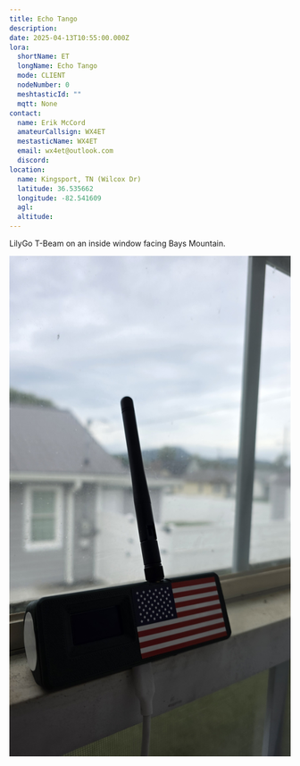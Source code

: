 ```yaml
---
title: Echo Tango
description: 
date: 2025-04-13T10:55:00.000Z
lora:
  shortName: ET
  longName: Echo Tango
  mode: CLIENT
  nodeNumber: 0
  meshtasticId: ""
  mqtt: None
contact:
  name: Erik McCord
  amateurCallsign: WX4ET
  mestasticName: WX4ET
  email: wx4et@outlook.com
  discord: 
location:
  name: Kingsport, TN (Wilcox Dr)
  latitude: 36.535662
  longitude: -82.541609
  agl: 
  altitude: 
---
```


LilyGo T-Beam on an inside window facing Bays Mountain.

![Photo of node](20251007_100906.jpeg)